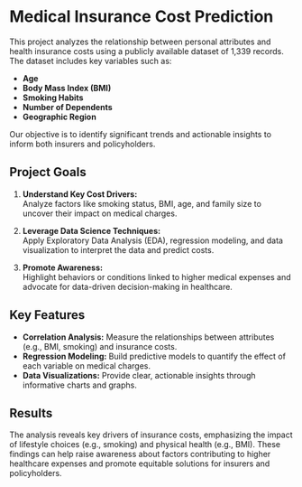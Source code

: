 # Medical Insurance Cost Prediction

This project analyzes the relationship between personal attributes and health insurance costs using a publicly available dataset of 1,339 records. The dataset includes key variables such as:

- **Age**  
- **Body Mass Index (BMI)**  
- **Smoking Habits**  
- **Number of Dependents**  
- **Geographic Region**  

Our objective is to identify significant trends and actionable insights to inform both insurers and policyholders.

## Project Goals
1. **Understand Key Cost Drivers:**  
   Analyze factors like smoking status, BMI, age, and family size to uncover their impact on medical charges.
   
2. **Leverage Data Science Techniques:**  
   Apply Exploratory Data Analysis (EDA), regression modeling, and data visualization to interpret the data and predict costs.

3. **Promote Awareness:**  
   Highlight behaviors or conditions linked to higher medical expenses and advocate for data-driven decision-making in healthcare.

## Key Features
- **Correlation Analysis:** Measure the relationships between attributes (e.g., BMI, smoking) and insurance costs.  
- **Regression Modeling:** Build predictive models to quantify the effect of each variable on medical charges.  
- **Data Visualizations:** Provide clear, actionable insights through informative charts and graphs.

## Results
The analysis reveals key drivers of insurance costs, emphasizing the impact of lifestyle choices (e.g., smoking) and physical health (e.g., BMI). These findings can help raise awareness about factors contributing to higher healthcare expenses and promote equitable solutions for insurers and policyholders.
